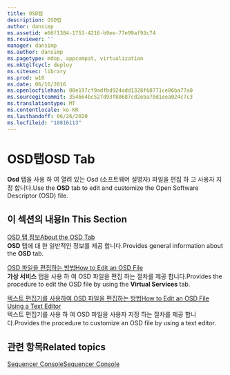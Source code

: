 ```yaml
---
title: OSD탭
description: OSD탭
author: dansimp
ms.assetid: e66f1384-1753-4216-b9ee-77e99af93c74
ms.reviewer: ''
manager: dansimp
ms.author: dansimp
ms.pagetype: mdop, appcompat, virtualization
ms.mktglfcycl: deploy
ms.sitesec: library
ms.prod: w10
ms.date: 06/16/2016
ms.openlocfilehash: 08e197cf9adfbd924add1328f60771ce86ba77a0
ms.sourcegitcommit: 354664bc527d93f80687cd2eba70d1eea024c7c3
ms.translationtype: MT
ms.contentlocale: ko-KR
ms.lasthandoff: 06/26/2020
ms.locfileid: "10816113"
---
```

# <span data-ttu-id="20af0-103">OSD탭</span><span class="sxs-lookup"><span data-stu-id="20af0-103">OSD Tab</span></span>


<span data-ttu-id="20af0-104">**Osd** 탭을 사용 하 여 열려 있는 Osd (소프트웨어 설명자) 파일을 편집 하 고 사용자 지정 합니다.</span><span class="sxs-lookup"><span data-stu-id="20af0-104">Use the **OSD** tab to edit and customize the Open Software Descriptor (OSD) file.</span></span>

## <span data-ttu-id="20af0-105">이 섹션의 내용</span><span class="sxs-lookup"><span data-stu-id="20af0-105">In This Section</span></span>


<a href="" id="about-the-osd-tab"></a>[<span data-ttu-id="20af0-106">OSD 탭 정보</span><span class="sxs-lookup"><span data-stu-id="20af0-106">About the OSD Tab</span></span>](about-the-osd-tab.md)  
<span data-ttu-id="20af0-107">**OSD** 탭에 대 한 일반적인 정보를 제공 합니다.</span><span class="sxs-lookup"><span data-stu-id="20af0-107">Provides general information about the **OSD** tab.</span></span>

<a href="" id="how-to-edit-an-osd-file"></a>[<span data-ttu-id="20af0-108">OSD 파일을 편집하는 방법</span><span class="sxs-lookup"><span data-stu-id="20af0-108">How to Edit an OSD File</span></span>](how-to-edit-an-osd-file.md)  
<span data-ttu-id="20af0-109">**가상 서비스** 탭을 사용 하 여 OSD 파일을 편집 하는 절차를 제공 합니다.</span><span class="sxs-lookup"><span data-stu-id="20af0-109">Provides the procedure to edit the OSD file by using the **Virtual Services** tab.</span></span>

<a href="" id="how-to-edit-an-osd-file-using-a-text-editor"></a>[<span data-ttu-id="20af0-110">텍스트 편집기를 사용하여 OSD 파일을 편집하는 방법</span><span class="sxs-lookup"><span data-stu-id="20af0-110">How to Edit an OSD File Using a Text Editor</span></span>](how-to-edit-an-osd-file-using-a-text-editor.md)  
<span data-ttu-id="20af0-111">텍스트 편집기를 사용 하 여 OSD 파일을 사용자 지정 하는 절차를 제공 합니다.</span><span class="sxs-lookup"><span data-stu-id="20af0-111">Provides the procedure to customize an OSD file by using a text editor.</span></span>

## <span data-ttu-id="20af0-112">관련 항목</span><span class="sxs-lookup"><span data-stu-id="20af0-112">Related topics</span></span>


[<span data-ttu-id="20af0-113">Sequencer Console</span><span class="sxs-lookup"><span data-stu-id="20af0-113">Sequencer Console</span></span>](sequencer-console.md)

 

 





